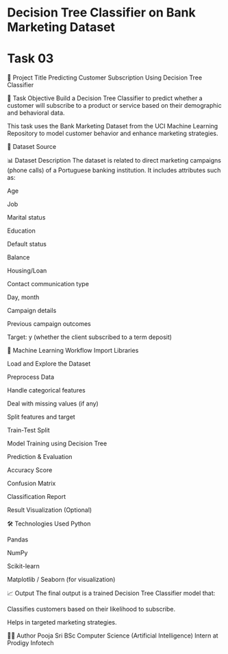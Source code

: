  # Decision Tree Classifier on Bank Marketing Dataset

 
 # Task 03 
📌 Project Title
Predicting Customer Subscription Using Decision Tree Classifier

📁 Task Objective
Build a Decision Tree Classifier to predict whether a customer will subscribe to a product or service based on their demographic and behavioral data.

This task uses the Bank Marketing Dataset from the UCI Machine Learning Repository to model customer behavior and enhance marketing strategies.

🔗 Dataset Source


📊 Dataset Description
The dataset is related to direct marketing campaigns (phone calls) of a Portuguese banking institution. It includes attributes such as:

Age

Job

Marital status

Education

Default status

Balance

Housing/Loan

Contact communication type

Day, month

Campaign details

Previous campaign outcomes

Target: y (whether the client subscribed to a term deposit)

🧠 Machine Learning Workflow
Import Libraries

Load and Explore the Dataset

Preprocess Data

Handle categorical features

Deal with missing values (if any)

Split features and target

Train-Test Split

Model Training using Decision Tree

Prediction & Evaluation

Accuracy Score

Confusion Matrix

Classification Report

Result Visualization (Optional)

🛠️ Technologies Used
Python

Pandas

NumPy

Scikit-learn

Matplotlib / Seaborn (for visualization)

📈 Output
The final output is a trained Decision Tree Classifier model that:

Classifies customers based on their likelihood to subscribe.

Helps in targeted marketing strategies.

👩‍💻 Author
Pooja Sri
BSc Computer Science (Artificial Intelligence)
Intern at Prodigy Infotech

